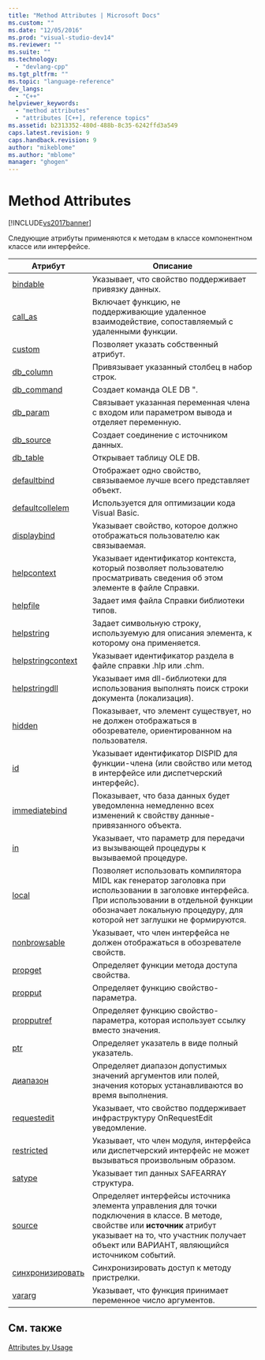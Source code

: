 ```yaml
---
title: "Method Attributes | Microsoft Docs"
ms.custom: ""
ms.date: "12/05/2016"
ms.prod: "visual-studio-dev14"
ms.reviewer: ""
ms.suite: ""
ms.technology: 
  - "devlang-cpp"
ms.tgt_pltfrm: ""
ms.topic: "language-reference"
dev_langs: 
  - "C++"
helpviewer_keywords: 
  - "method attributes"
  - "attributes [C++], reference topics"
ms.assetid: b2313352-480d-488b-8c35-6242ffd3a549
caps.latest.revision: 9
caps.handback.revision: 9
author: "mikeblome"
ms.author: "mblome"
manager: "ghogen"
---
```

# Method Attributes
[!INCLUDE[vs2017banner](../assembler/inline/includes/vs2017banner.md)]

Следующие атрибуты применяются к методам в классе компонентном классе или интерфейсе.  
  
|Атрибут|Описание|  
|-------------|--------------|  
|[bindable](../windows/bindable.md)|Указывает, что свойство поддерживает привязку данных.|  
|[call\_as](../windows/call-as.md)|Включает функцию, не поддерживающие удаленное взаимодействие, сопоставляемый с удаленными функции.|  
|[custom](../windows/custom-cpp.md)|Позволяет указать собственный атрибут.|  
|[db\_column](../windows/db-column.md)|Привязывает указанный столбец в набор строк.|  
|[db\_command](../windows/db-command.md)|Создает команда OLE DB ".|  
|[db\_param](../windows/db-param.md)|Связывает указанная переменная члена с входом или параметром вывода и отделяет переменную.|  
|[db\_source](../windows/db-source.md)|Создает соединение с источником данных.|  
|[db\_table](../windows/db-table.md)|Открывает таблицу OLE DB.|  
|[defaultbind](../windows/defaultbind.md)|Отображает одно свойство, связываемое лучше всего представляет объект.|  
|[defaultcollelem](../windows/defaultcollelem.md)|Используется для оптимизации кода Visual Basic.|  
|[displaybind](../windows/displaybind.md)|Указывает свойство, которое должно отображаться пользователю как связываемая.|  
|[helpcontext](../windows/helpcontext.md)|Указывает идентификатор контекста, который позволяет пользователю просматривать сведения об этом элементе в файле Справки.|  
|[helpfile](../Topic/helpfile.md)|Задает имя файла Справки библиотеки типов.|  
|[helpstring](../windows/helpstring.md)|Задает символьную строку, используемую для описания элемента, к которому она применяется.|  
|[helpstringcontext](../windows/helpstringcontext.md)|Указывает идентификатор раздела в файле справки .hlp или .chm.|  
|[helpstringdll](../windows/helpstringdll.md)|Указывает имя dll\-библиотеки для использования выполнять поиск строки документа \(локализация\).|  
|[hidden](../Topic/hidden.md)|Показывает, что элемент существует, но не должен отображаться в обозревателе, ориентированном на пользователя.|  
|[id](../windows/id.md)|Указывает идентификатор DISPID для функции\-члена \(или свойство или метод в интерфейсе или диспетчерский интерфейс\).|  
|[immediatebind](../windows/immediatebind.md)|Показывает, что база данных будет уведомленна немедленно всех изменений к свойству данные\-привязанного объекта.|  
|[in](../Topic/in%20\(C++\).md)|Указывает, что параметр для передачи из вызывающей процедуры к вызываемой процедуре.|  
|[local](../windows/local-cpp.md)|Позволяет использовать компилятора MIDL как генератор заголовка при использовании в заголовке интерфейса.  При использовании в отдельной функции обозначает локальную процедуру, для которой нет заглушки не формируются.|  
|[nonbrowsable](../Topic/nonbrowsable.md)|Указывает, что член интерфейса не должен отображаться в обозревателе свойств.|  
|[propget](../windows/propget.md)|Определяет функции метода доступа свойства.|  
|[propput](../windows/propput.md)|Определяет функцию свойство\-параметра.|  
|[propputref](../windows/propputref.md)|Определяет функцию свойство\-параметра, которая использует ссылку вместо значения.|  
|[ptr](../windows/ptr.md)|Определяет указатель в виде полный указатель.|  
|[диапазон](../Topic/range%20\(C++\).md)|Определяет диапазон допустимых значений аргументов или полей, значения которых устанавливаются во время выполнения.|  
|[requestedit](../windows/requestedit.md)|Указывает, что свойство поддерживает инфраструктуру OnRequestEdit уведомление.|  
|[restricted](../windows/restricted.md)|Указывает, что член модуля, интерфейса или диспетчерский интерфейс не может вызываться произвольным образом.|  
|[satype](../windows/satype.md)|Указывает тип данных SAFEARRAY структура.|  
|[source](../Topic/source%20\(C++\).md)|Определяет интерфейсы источника элемента управления для точки подключения в классе.  В методе, свойстве или **источник** атрибут указывает на то, что участник получает объект или ВАРИАНТ, являющийся источником событий.|  
|[синхронизировать](../windows/synchronize.md)|Синхронизировать доступ к методу пристрелки.|  
|[vararg](../windows/vararg.md)|Указывает, что функция принимает переменное число аргументов.|  
  
## См. также  
 [Attributes by Usage](../windows/attributes-by-usage.md)